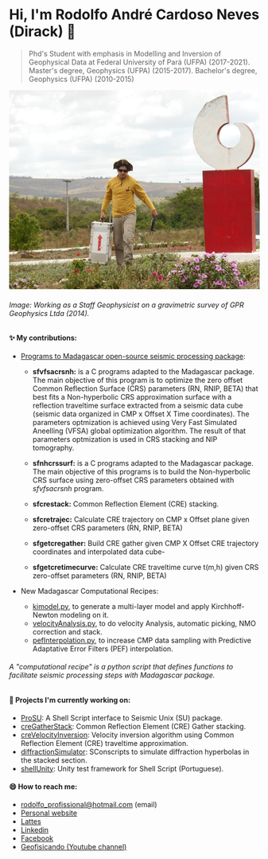 
# Hi, I'm Rodolfo André Cardoso Neves (Dirack) 👋
> Phd's Student with emphasis in Modelling and Inversion of Geophysical Data at Federal University of Pará (UFPA) (2017-2021).
> Master's degree, Geophysics (UFPA) (2015-2017). Bachelor's degree, Geophysics (UFPA) (2010-2015)

<img alt="Gravimetric survey" src="https://github.com/Dirack/dirack/blob/master/capa.jpg" height=400 width=700>

###### Image: Working as a Staff Geophysicist on a gravimetric survey of GPR Geophysics Ltda (2014).


#### ✨ My contributions:

  - [Programs to Madagascar open-source seismic processing package](https://github.com/ahay/src/tree/master/user/dirack):
    - **sfvfsacrsnh:** is a C programs adapted to the Madagascar package. The main objective of this program is to optimize the zero offset Common Reflection Surface (CRS) parameters (RN, RNIP, BETA) that best fits a Non-hyperbolic CRS approximation surface with a reflection traveltime surface extracted from a seismic data cube
(seismic data organized in CMP x Offset X Time coordinates). The parameters optmization is achieved using Very Fast Simulated Aneelling (VFSA) global optimization algorithm. The result of that parameters optmization is used in CRS stacking and NIP tomography.

    - **sfnhcrssurf:** is a C programs adapted to the Madagascar package. The main objective of this programs is to build the Non-hyperbolic CRS surface using zero-offset CRS parameters obtained with _sfvfsacrsnh_ program.
    
    - **sfcrestack:** Common Reflection Element (CRE) stacking.
    - **sfcretrajec:** Calculate CRE trajectory on CMP x Offset plane given zero-offset CRS parameters (RN, RNIP, BETA)
    - **sfgetcregather:** Build CRE gather given CMP X Offset CRE trajectory coordinates and interpolated data cube- 
    - **sfgetcretimecurve:** Calculate CRE traveltime curve t(m,h) given CRS zero-offset parameters (RN, RNIP, BETA)



- New Madagascar Computational Recipes:
    - [kimodel.py](https://github.com/ahay/src/blob/master/book/Recipes/kimodel.py), 
    to generate a multi-layer model and apply Kirchhoff-Newton modeling on it.
    - [velocityAnalysis.py](https://github.com/ahay/src/blob/master/book/Recipes/velocityAnalysis.py),
    to do velocity Analysis, automatic picking, NMO correction and stack.
    - [pefInterpolation.py](https://github.com/ahay/src/blob/master/book/Recipes/pefInterpolation.py),
    to increase CMP data sampling with Predictive Adaptative Error Filters (PEF) interpolation.

###### A "computational recipe" is a python script that defines functions to facilitate seismic processing steps with Madagascar package.
 
#### 🔭 Projects I'm currently working on:

- [ProSU](https://github.com/gpgeof/proSU): A Shell Script interface to Seismic Unix (SU) package.
- [creGatherStack](https://github.com/Dirack/creGatherStack): Common Reflection Element (CRE) Gather stacking.
- [creVelocityInversion](https://github.com/Dirack/creVelocityInversion): Velocity inversion algorithm using Common Reflection Element (CRE) traveltime approximation.
- [diffractionSimulator](https://github.com/Dirack/diffractionSimulator): SConscripts to simulate diffraction hyperbolas in the stacked section.
- [shellUnity](https://github.com/Dirack/shellUnity): Unity test framework for Shell Script (Portuguese).

#### 😄 How to reach me:

- rodolfo_profissional@hotmail.com (email)
- [Personal website](https://dirack.github.io)
- [Lattes](http://lattes.cnpq.br/1612438665756011)
- [Linkedin](https://www.linkedin.com/in/rodolfodirack/)
- [Facebook](https://www.facebook.com/rodolfo.neves.925)
- [Geofisicando (Youtube channel)](https://www.youtube.com/channel/UCi5XD5PCQtPrIRD0H_GJvag)

